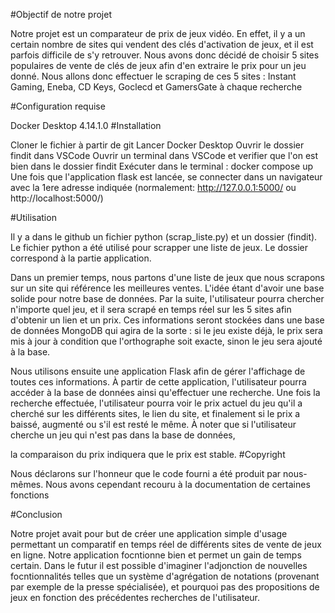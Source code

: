 #Objectif de notre projet

Notre projet est un comparateur de prix de jeux vidéo. En effet, il y a un certain nombre de sites qui vendent des clés d'activation de jeux, et il est parfois difficile de s'y retrouver. Nous avons donc décidé de choisir 5 sites populaires de vente de clés de jeux afin d'en extraire le prix pour un jeu donné. Nous allons donc effectuer le scraping de ces 5 sites : Instant Gaming, Eneba, CD Keys, Goclecd et GamersGate à chaque recherche

#Configuration requise

Docker Desktop 4.14.1.0
#Installation

Cloner le fichier à partir de git
Lancer Docker Desktop
Ouvrir le dossier findit dans VSCode
Ouvrir un terminal dans VSCode et verifier que l'on est bien dans le dossier findit
Exécuter dans le terminal : docker compose up
Une fois que l'application flask est lancée, se connecter dans un navigateur avec la 1ere adresse indiquée (normalement: http://127.0.0.1:5000/ ou http://localhost:5000/)

#Utilisation

Il y a dans le github un fichier python (scrap_liste.py) et un dossier (findit). Le fichier python a été utilisé pour scrapper une liste de jeux. Le dossier correspond à la partie application.

Dans un premier temps, nous partons d'une liste de jeux que nous scrapons sur un site qui référence les meilleures ventes. L'idée étant d'avoir une base solide pour notre base de données. Par la suite, l'utilisateur pourra chercher n'importe quel jeu, et il sera scrapé en temps réel sur les 5 sites afin d'obtenir un lien et un prix. Ces informations seront stockées dans une base de données MongoDB qui agira de la sorte : si le jeu existe déjà, le prix sera mis à jour à condition que l'orthographe soit exacte, sinon le jeu sera ajouté à la base.

Nous utilisons ensuite une application Flask afin de gérer l'affichage de toutes ces informations. À partir de cette application, l'utilisateur pourra accéder à la base de données ainsi qu'effectuer une recherche. Une fois la recherche effectuée, l'utilisateur pourra voir le prix actuel du jeu qu'il a cherché sur les différents sites, le lien du site, et finalement si le prix a baissé, augmenté ou s'il est resté le même. À noter que si l'utilisateur cherche un jeu qui n'est pas dans la base de données,

la comparaison du prix indiquera que le prix est stable.
#Copyright

Nous déclarons sur l'honneur que le code fourni a été produit par nous-mêmes. Nous avons cependant recouru à la documentation de certaines fonctions

#Conclusion

Notre projet avait pour but de créer une application simple d'usage permettant un comparatif en temps réel de différents sites de vente de jeux en ligne. Notre application focntionne bien et permet un gain de temps certain. Dans le futur il est possible d'imaginer l'adjonction de nouvelles focntionnalités telles que un système d'agrégation de notations (provenant par exemple de la presse spécialisée), et pourquoi pas des propositions de jeux en fonction des précédentes recherches de l'utilisateur.
